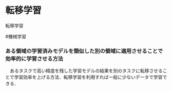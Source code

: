 # 転移学習
転移学習

#機械学習



### ある領域の学習済みモデルを類似した別の領域に適用させることで効率的に学習させる方法

　あるタスクで高い精度を残した学習モデルの結果を別のタスクに転移させることで学習効率を上げる方法．転移学習を利用すれば一般に少ないデータで学習できる．



